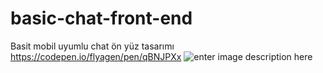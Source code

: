 # basic-chat-front-end
Basit mobil uyumlu chat ön yüz tasarımı
https://codepen.io/flyagen/pen/qBNJPXx
![enter image description here](./gif/screen.gif)

